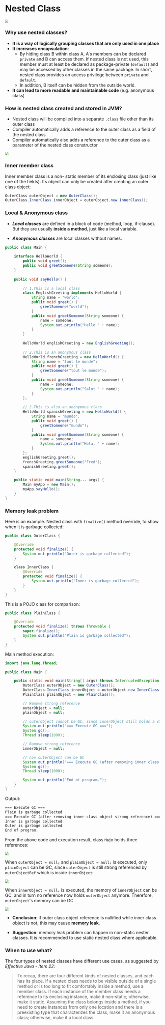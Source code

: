 # Nested Class

<img src="../images/inner_class.png" style="zoom:60%;" />



### Why use nested classes?

* **It is a way of logically grouping classes that are only used in one place**
* **It increases encapsulation**: 
  * By hiding class B within class A, A's members can be declared `private` and B can access them. If nested class is not used, this member must at least be declared as package-private (`default`) and may be accessed by other classes in the same package. In short, nested class provides an access privilege between `private` and `default`.
  * In addition, B itself can be hidden from the outside world.
* **It can lead to more readable and maintainable code** (e.g. anonymous class)



### How is nested class created and stored in JVM?

* Nested class will be compiled into a separate `.class` file other than its outer class
* Compiler automatically adds a reference to the outer class as a field of the nested class
* Compiler automatically also adds a reference to the outer class as a parameter of the nested class constructor

<img src="../images/inner_class_1.png" style="zoom:70%;" />

### Inner member class

Inner member class is a non- static member of its enclosing class (just like one of the fields). Its object can only be created after creating an outer class object:

```java
OuterClass outerObject = new OuterClass();
OuterClass.InnerClass innerObject = outerObject.new InnerClass();
```



### Local & Anonymous class

* ***Local classes*** are defined in a block of code (method, loop, if-clause). But they are usually **inside a method**, just like a local variable.

* ***Anonymous classes*** are local classes without names.

```Java
public class Main {
  
    interface HelloWorld {
        public void greet();
        public void greetSomeone(String someone);
    }
  
    public void sayHello() {
        
        // 1.This is a local class
        class EnglishGreeting implements HelloWorld {
            String name = "world";
            public void greet() {
                greetSomeone("world");
            }
            public void greetSomeone(String someone) {
                name = someone;
                System.out.println("Hello " + name);
            }
        }
      
        HelloWorld englishGreeting = new EnglishGreeting();
        
        // 2.This is an anonymous class
        HelloWorld frenchGreeting = new HelloWorld() {
            String name = "tout le monde";
            public void greet() {
                greetSomeone("tout le monde");
            }
            public void greetSomeone(String someone) {
                name = someone;
                System.out.println("Salut " + name);
            }
        };
        
        // 2.This is also an anonymous class
        HelloWorld spanishGreeting = new HelloWorld() {
            String name = "mundo";
            public void greet() {
                greetSomeone("mundo");
            }
            public void greetSomeone(String someone) {
                name = someone;
                System.out.println("Hola, " + name);
            }
        };
        englishGreeting.greet();
        frenchGreeting.greetSomeone("Fred");
        spanishGreeting.greet();
    }

    public static void main(String... args) {
        Main myApp = new Main();
        myApp.sayHello();
    }            
}
```



### Memory leak problem


Here is an example. Nested class with `finalize()` method override, to show when it is garbage collected:
```java
public class OuterClass {

    @Override
    protected void finalize() {
        System.out.println("Outer is garbage collected");
    }

    class InnerClass {
        @Override
        protected void finalize() {
            System.out.println("Inner is garbage collected");
        }
    }
}
```

This is a POJO class for comparison:
```java
public class PlainClass {

    @Override
    protected void finalize() throws Throwable {
        super.finalize();
        System.out.println("Plain is garbage collected");
    }
}
```



Main method execution:

```java
import java.lang.Thread;

public class Main {

    public static void main(String[] args) throws InterruptedException {
        OuterClass outerObject = new OuterClass();
        OuterClass.InnerClass innerObject = outerObject.new InnerClass();
        PlainClass plainObject = new PlainClass();

        // Remove strong reference
        outerObject = null;
        plainObject = null;

        // outerObject cannot be GC, since innerObject still holds a strong ref to outerObject
        System.out.println("=== Execute GC ===");
        System.gc();    
        Thread.sleep(1000);

        // Remove strong reference
        innerObject = null;

        // now outerObject can be GC
        System.out.println("=== Execute GC (after removing inner class object strong reference) ===");
        System.gc();
        Thread.sleep(1000);

        System.out.println("End of program.");
    }
}
```

Output:

```tex
=== Execute GC ===
Plain is garbage collected
=== Execute GC (after removing inner class object strong reference) ===
Inner is garbage collected
Outer is garbage collected
End of program.
```

From the above code and execution result, class `Main` holds three references:

<img src="../images/inner_class_2.png" style="zoom:70%;" />

When `outerObject = null;` and `plainObject = null;` is executed, only `plainObject` can be GC, since `outerObject` is still strong referenced by `outerObjectRef` which is inside `innerObject`:

<img src="../images/inner_class_3.png" style="zoom:70%;" />



When `innerObject = null;` is executed, the memory of `innerObject` can be GC, and in turn no reference now holds `outerObject` anymore. Therefore, `outerObject`'s memory can be GC.

<img src="../images/inner_class_4.png" style="zoom:70%;" />

* **Conclusion**: if outer class object reference is nullified while inner class object is not, this may cause **memory leak**.

* **Suggestion**: memory leak problem can happen in non-static nester classes. It is recommended to use static nested class where applicable.





### When to use what?

The four types of nested classes have different use cases, as suggested by *Effective Java - Item 22*:

> To recap, there are four different kinds of nested classes, and each has its place. If a nested class needs to be visible outside of a single method or is too long to fit comfortably inside a method, use a member class. If each instance of the member class needs a reference to its enclosing instance, make it non-static; otherwise, make it static. Assuming the class belongs inside a method, if you need to create instances from only one location and there is a preexisting type that characterizes the class, make it an anonymous class; otherwise, make it a local class